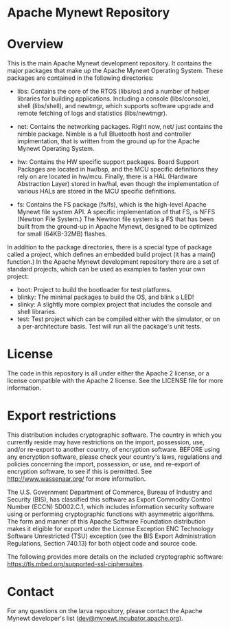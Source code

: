 # Apache Mynewt Repository 

# Overview

This is the main Apache Mynewt development repository.  It contains the major
packages that make up the Apache Mynewt Operating System.  These packages are
contained in the following directories: 

- libs: Contains the core of the RTOS (libs/os) and a number of helper 
libraries for building applications.  Including a console (libs/console), 
shell (libs/shell), and newtmgr, which supports software upgrade and 
remote fetching of logs and statistics (libs/newtmgr).  

- net: Contains the networking packages.  Right now, net/ just contains
the nimble package.  Nimble is a full Bluetooth host and controller 
implmentation, that is written from the ground up for the Apache Mynewt
Operating System.   

- hw: Contains the HW specific support packages.  Board Support Packages 
are located in hw/bsp, and the MCU specific definitions they rely on 
are located in hw/mcu.  Finally, there is a HAL (Hardware Abstraction 
Layer) stored in hw/hal, even though the implementation of various 
HALs are stored in the MCU specific definitions.  

- fs: Contains the FS package (fs/fs), which is the high-level Apache Mynewt 
file system API.   A specific implementation of that FS, is NFFS (Newtron
File System.)  The Newtron file system is a FS that has been built from 
the ground-up in Apache Mynewt, designed to be optimized for small 
(64KB-32MB) flashes.

In addition to the package directories, there is a special type of package
called a project, which defines an embedded build project (it has a 
main() function.)  In the Apache Mynewt development repository there are a 
set of standard projects, which can be used as examples to fasten your
own project:

* boot: Project to build the bootloader for test platforms. 
* blinky: The minimal packages to build the OS, and blink a
LED!  
* slinky: A slightly more complex project that includes the 
console and shell libraries.  
* test: Test project which can be compiled either with the simulator, or 
  on a per-architecture basis.  Test will run all the package's unit 
  tests. 

# License 

The code in this repository is all under either the Apache 2 license, or a 
license compatible with the Apache 2 license.  See the LICENSE file for more 
information. 

# Export restrictions

This distribution includes cryptographic software. The country in which you 
currently reside may have restrictions on the import, possession, use, and/or 
re-export to another country, of encryption software. BEFORE using any encryption
software, please check your country's laws, regulations and policies concerning
the import, possession, or use, and re-export of encryption software, to see if
this is permitted. See <http://www.wassenaar.org/> for more information.

The U.S. Government Department of Commerce, Bureau of Industry and Security (BIS), 
has classified this software as Export Commodity Control Number (ECCN) 5D002.C.1, 
which includes information security software using or performing cryptographic 
functions with asymmetric algorithms. The form and manner of this Apache Software 
Foundation distribution makes it eligible for export under the License Exception ENC 
Technology Software Unrestricted (TSU) exception (see the BIS Export Administration 
Regulations, Section 740.13) for both object code and source code.

The following provides more details on the included cryptographic software: 
https://tls.mbed.org/supported-ssl-ciphersuites.

# Contact 

For any questions on the larva repository, please contact the Apache Mynewt developer's 
list (dev@mynewt.incubator.apache.org).  
